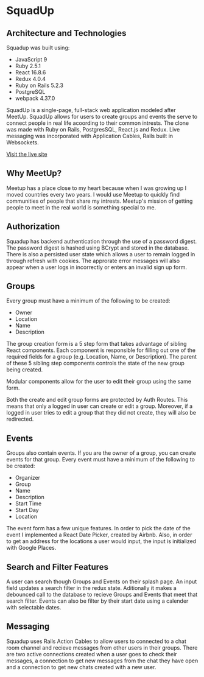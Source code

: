 # SquadUp

## Architecture and Technologies
Squadup was built using:

* JavaScript 9
* Ruby 2.5.1
* React 16.8.6
* Redux 4.0.4
* Ruby on Rails 5.2.3
* PostgreSQL
* webpack 4.37.0

SquadUp is a single-page, full-stack web application modeled after MeetUp. SquadUp allows for users to create groups and events the serve to connect people in real life acoording to their common intrests. The clone was made with Ruby on Rails, PostgresSQL, React.js and Redux. Live messaging was incorporated with Application Cables, Rails built in Websockets. 

[Visit the live site](http://squadup-aa.herokuapp.com/)

## Why MeetUp?

Meetup has a place close to my heart because when I was growing up I moved countries every two years. I would use Meetup to quickly find communities of people that share my intrests. Meetup's mission of getting people to meet in the real world is something special to me.

## Authorization

Squadup has backend authentication through the use of a password digest. The password digest is hashed using BCrypt and stored in the database. There is also a persisted user state which allows a user to remain logged in through refresh with cookies. The approrate error messages will also appear when a user logs in incorrectly or enters an invalid sign up form. 

## Groups

Every group must have a minimum of the following to be created:
* Owner
* Location
* Name
* Description

The group creation form is a 5 step form that takes advantage of sibling React components. Each component is responsible for filling out one of the required fields for a group (e.g. Location, Name, or Description). The parent of these 5 sibling step components controls the state of the new group being created. 

Modular components allow for the user to edit their group using the same form. 

Both the create and edit group forms are protected by Auth Routes. This means that only a logged in user can create or edit a group. Moreover, if a logged in user tries to edit a group that they did not create, they will also be redirected. 

## Events

Groups also contain events. If you are the owner of a group, you can create events for that group. 
Every event must have a minimum of the following to be created:
* Organizer
* Group
* Name
* Description 
* Start Time
* Start Day
* Location

The event form has a few unique features. In order to pick the date of the event I implemented a React Date Picker, created by Airbnb. 
Also, in order to get an address for the locations a user would input, the input is initialized with Google Places. 

## Search and Filter Features

A user can search though Groups and Events on their splash page. An input field updates a search filter in the redux state. Aditionally it makes a debounced call to the database to recieve Groups and Events that meet that search filter. Events can also be filter by their start date using a calender with selectable dates. 

## Messaging

Squadup uses Rails Action Cables to allow users to connected to a chat room channel and recieve messages from other users in their groups. There are two active connections created when a user goes to check their messages, a connection to get new messages from the chat they have open and a connection to get new chats created with a new user. 